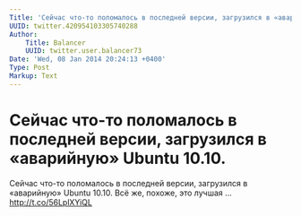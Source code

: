 ```yaml
---
Title: 'Сейчас что-то поломалось в последней версии, загрузился в «аварийную» Ubuntu 10.10.'
UUID: twitter.420954103305740288
Author:
    Title: Balancer
    UUID: twitter.user.balancer73
Date: 'Wed, 08 Jan 2014 20:24:13 +0400'
Type: Post
Markup: Text
---
```


# Сейчас что-то поломалось в последней версии, загрузился в «аварийную» Ubuntu 10.10.

Сейчас что-то поломалось в последней версии, загрузился в
«аварийную» Ubuntu 10.10. Всё же, похоже, это лучшая ...
http://t.co/56LplXYiQL